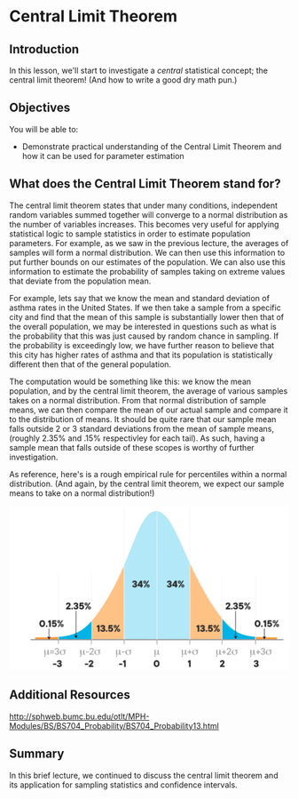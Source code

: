 
# Central Limit Theorem

## Introduction

In this lesson, we'll start to investigate a *central* statistical concept; the central limit theorem! (And how to write a good dry math pun.)

## Objectives
You will be able to:
* Demonstrate practical understanding of the Central Limit Theorem and how it can be used for parameter estimation

## What does the Central Limit Theorem stand for?

The central limit theorem states that under many conditions, independent random variables summed together will converge to a normal distribution as the number of variables increases. This becomes very useful for applying statistical logic to sample statistics in order to estimate population parameters. For example, as we saw in the previous lecture, the averages of samples will form a normal distribution. We can then use this information to put further bounds on our estimates of the population. We can also use this information to estimate the probability of samples taking on extreme values that deviate from the population mean.  

For example, lets say that we know the mean and standard deviation of asthma rates in the United States. If we then take a sample from a specific city and find that the mean of this sample is substantially lower then that of the overall population, we may be interested in questions such as what is the probability that this was just caused by random chance in sampling. If the probability is exceedingly low, we have further reason to believe that this city has higher rates of asthma and that its population is statistically different then that of the general population.  

The computation would be something like this: we know the mean population, and by the central limit theorem, the average of various samples takes on a normal distribution. From that normal distribution of sample means, we can then compare the mean of our actual sample and compare it to the distribution of means. It should be quite rare that our sample mean falls outside 2 or 3 standard deviations from the mean of sample means, (roughly 2.35% and .15% respectivley for each tail). As such, having a sample mean that falls outside of these scopes is worthy of further investigation.

As reference, here's is a rough empirical rule for percentiles within a normal distribution. (And again, by the central limit theorem, we expect our sample means to take on a normal distribution!)

<img src="images/new_CentralLimitTheorem.png" width="600">

## Additional Resources

http://sphweb.bumc.bu.edu/otlt/MPH-Modules/BS/BS704_Probability/BS704_Probability13.html

## Summary

In this brief lecture, we continued to discuss the central limit theorem and its application for sampling statistics and confidence intervals.
